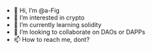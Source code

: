 - 👋 Hi, I’m @a-Fig
- 👀 I’m interested in crypto
- 🌱 I’m currently learning solidity
- 💞️ I’m looking to collaborate on DAOs or DAPPs
- 📫 How to reach me, dont?

<!---
a-Fig/a-Fig is a ✨ special ✨ repository because its `README.md` (this file) appears on your GitHub profile.
You can click the Preview link to take a look at your changes.
--->
